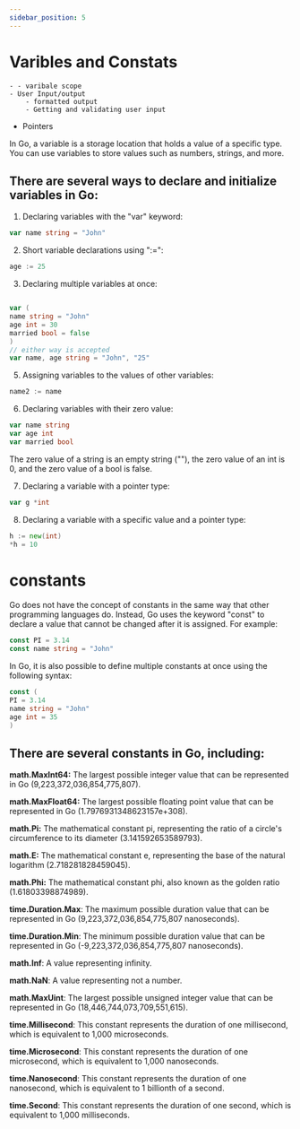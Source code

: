 ```yaml
---
sidebar_position: 5
---
```


# Varibles and Constats
    - - varibale scope
    - User Input/output 
        - formatted output
        - Getting and validating user input
- Pointers

In Go, a variable is a storage location that holds a value of a specific type. You can use variables to store values such as numbers, strings, and more.

## There are several ways to declare and initialize variables in Go:

1. Declaring variables with the "var" keyword:
```go
var name string = "John"
```

2. Short variable declarations using ":=":
```go
age := 25
```
3. Declaring multiple variables at once:
```go

var (
name string = "John"
age int = 30
married bool = false
)
// either way is accepted
var name, age string = "John", "25"
```
5. Assigning variables to the values of other variables:
```go
name2 := name
```
6. Declaring variables with their zero value:
```go
var name string
var age int
var married bool
```
The zero value of a string is an empty string (""), the zero value of an int is 0, and the zero value of a bool is false.

7. Declaring a variable with a pointer type:

```go
var g *int
```
8. Declaring a variable with a specific value and a pointer type:
```go
h := new(int)
*h = 10
```

# constants
Go does not have the concept of constants in the same way that other programming languages do. Instead, Go uses the keyword "const" to declare a value that cannot be changed after it is assigned. For example:
```go
const PI = 3.14
const name string = "John"
```
In Go, it is also possible to define multiple constants at once using the following syntax:
```go
const (
PI = 3.14
name string = "John"
age int = 35
)
```

## There are several constants in Go, including:

**math.MaxInt64:** The largest possible integer value that can be represented in Go (9,223,372,036,854,775,807).

**math.MaxFloat64:** The largest possible floating point value that can be represented in Go (1.7976931348623157e+308).

**math.Pi:** The mathematical constant pi, representing the ratio of a circle's circumference to its diameter (3.141592653589793).

**math.E:** The mathematical constant e, representing the base of the natural logarithm (2.718281828459045).

**math.Phi:** The mathematical constant phi, also known as the golden ratio (1.61803398874989).

**time.Duration.Max**: The maximum possible duration value that can be represented in Go (9,223,372,036,854,775,807 nanoseconds).

**time.Duration.Min**: The minimum possible duration value that can be represented in Go (-9,223,372,036,854,775,807 nanoseconds).

**math.Inf**: A value representing infinity.

**math.NaN**: A value representing not a number.

**math.MaxUint**: The largest possible unsigned integer value that can be represented in Go (18,446,744,073,709,551,615).

**time.Millisecond**: This constant represents the duration of one millisecond, which is equivalent to 1,000 microseconds.

**time.Microsecond**: This constant represents the duration of one microsecond, which is equivalent to 1,000 nanoseconds.

**time.Nanosecond**: This constant represents the duration of one nanosecond, which is equivalent to 1 billionth of a second.

**time.Second**: This constant represents the duration of one second, which is equivalent to 1,000 milliseconds.